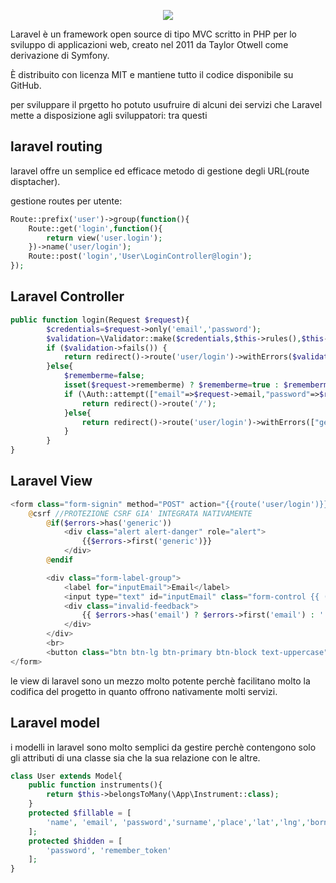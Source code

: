 <p align="center"><img src="https://laravel.com/assets/img/components/logo-laravel.svg"></p>

Laravel è un framework open source di tipo MVC scritto in PHP per lo sviluppo di applicazioni web, creato nel 2011 da Taylor Otwell come derivazione di Symfony.

È distribuito con licenza MIT e mantiene tutto il codice disponibile su GitHub.


per sviluppare il prgetto ho potuto usufruire di alcuni dei servizi che Laravel mette a disposizione agli sviluppatori:
tra questi  
## laravel routing
laravel offre un semplice ed efficace metodo di gestione degli URL(route disptacher).

gestione routes per utente:
```php
Route::prefix('user')->group(function(){
    Route::get('login',function(){
        return view('user.login');
    })->name('user/login');
    Route::post('login','User\LoginController@login');
});
```

## Laravel Controller
```php
public function login(Request $request){
        $credentials=$request->only('email','password');
        $validation=\Validator::make($credentials,$this->rules(),$this->messages());
        if ($validation->fails()) {
            return redirect()->route('user/login')->withErrors($validation)->withInput($request->only('email'));
        }else{
            $rememberme=false;
            isset($request->rememberme) ? $rememberme=true : $rememberme=false;
            if (\Auth::attempt(["email"=>$request->email,"password"=>$request->password,"status"=>1],$rememberme)){
                return redirect()->route('/');
            }else{
                return redirect()->route('user/login')->withErrors(["generic"=>"nome utente o password non corretti"]);
            }
        }
}
```


## Laravel View
```php 
<form class="form-signin" method="POST" action="{{route('user/login')}}">
	@csrf //PROTEZIONE CSRF GIA' INTEGRATA NATIVAMENTE
        @if($errors->has('generic'))
        	<div class="alert alert-danger" role="alert">
                {{$errors->first('generic')}}
            </div>
        @endif

        <div class="form-label-group">
            <label for="inputEmail">Email</label>
            <input type="text" id="inputEmail" class="form-control {{ ($errors->has('email')) ? ' is-invalid':'' }}" name="email" placeholder="Email address" value="{{old('email')}}" required autofocus>
            <div class="invalid-feedback">
                {{ $errors->has('email') ? $errors->first('email') : ''}}
            </div>
        </div>
        <br>
        <button class="btn btn-lg btn-primary btn-block text-uppercase" type="submit">Sign in</button>
</form>
```


le view di laravel sono un mezzo molto potente perchè facilitano molto la codifica del progetto in quanto offrono nativamente molti servizi.



## Laravel model
i modelli in laravel sono molto semplici da gestire perchè contengono solo gli attributi di una classe sia che la sua relazione con le altre.
```php
class User extends Model{
	public function instruments(){
        return $this->belongsToMany(\App\Instrument::class);
    }
	protected $fillable = [
        'name', 'email', 'password','surname','place','lat','lng','born_date','verify_token','status'
    ];
    protected $hidden = [
        'password', 'remember_token'
    ];
}
```
